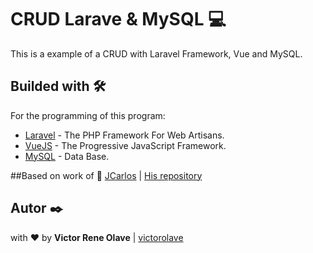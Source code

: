 # CRUD Larave & MySQL 💻

This is a example of a CRUD with Laravel Framework, Vue and MySQL.

## Builded with 🛠️

For the programming of this program:
* [Laravel](https://laravel.com/) - The PHP Framework For Web Artisans.
* [VueJS](https://vuejs.org/) - The Progressive JavaScript Framework.
* [MySQL](https://www.mysql.com/) - Data Base.

##Based on work of 🚩
[JCarlos](https://github.com/JCarlosR) | [His repository](https://github.com/JCarlosR/my-thoughts)

## Autor ✒️
with ❤️ by   **Victor Rene Olave** | [victorolave](https://github.com/victorolave)
 
